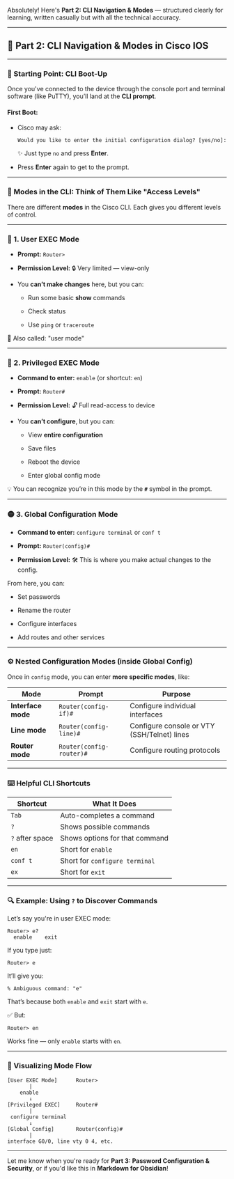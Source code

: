 Absolutely! Here's **Part 2: CLI Navigation & Modes** — structured clearly for learning, written casually but with all the technical accuracy.

---

## 🚦 Part 2: CLI Navigation & Modes in Cisco IOS

---

### 🧭 Starting Point: CLI Boot-Up

Once you've connected to the device through the console port and terminal software (like PuTTY), you’ll land at the **CLI prompt**.

#### First Boot:

- Cisco may ask:
    
    ```
    Would you like to enter the initial configuration dialog? [yes/no]:
    ```
    
    ✨ Just type `no` and press **Enter**.
    
- Press **Enter** again to get to the prompt.
    

---

### 🧩 Modes in the CLI: Think of Them Like "Access Levels"

There are different **modes** in the Cisco CLI. Each gives you different levels of control.

---

### 🔹 1. User EXEC Mode

- **Prompt:** `Router>`
    
- **Permission Level:** 🔒 Very limited — view-only
    
- You **can’t make changes** here, but you can:
    
    - Run some basic **show** commands
        
    - Check status
        
    - Use `ping` or `traceroute`
        

📝 Also called: "user mode"

---

### 🔸 2. Privileged EXEC Mode

- **Command to enter:** `enable` (or shortcut: `en`)
    
- **Prompt:** `Router#`
    
- **Permission Level:** 🔓 Full read-access to device
    
- You **can’t configure**, but you can:
    
    - View **entire configuration**
        
    - Save files
        
    - Reboot the device
        
    - Enter global config mode
        

💡 You can recognize you’re in this mode by the **`#`** symbol in the prompt.

---

### 🟡 3. Global Configuration Mode

- **Command to enter:** `configure terminal` or `conf t`
    
- **Prompt:** `Router(config)#`
    
- **Permission Level:** 🛠️ This is where you make actual changes to the config.
    

From here, you can:

- Set passwords
    
- Rename the router
    
- Configure interfaces
    
- Add routes and other services
    

---

### ⚙️ Nested Configuration Modes (inside Global Config)

Once in `config` mode, you can enter **more specific modes**, like:

|Mode|Prompt|Purpose|
|---|---|---|
|**Interface mode**|`Router(config-if)#`|Configure individual interfaces|
|**Line mode**|`Router(config-line)#`|Configure console or VTY (SSH/Telnet) lines|
|**Router mode**|`Router(config-router)#`|Configure routing protocols|

---

### ⌨️ Helpful CLI Shortcuts

|Shortcut|What It Does|
|---|---|
|`Tab`|Auto-completes a command|
|`?`|Shows possible commands|
|`?` after space|Shows options for that command|
|`en`|Short for `enable`|
|`conf t`|Short for `configure terminal`|
|`ex`|Short for `exit`|

---

### 🔍 Example: Using `?` to Discover Commands

Let’s say you're in user EXEC mode:

```plaintext
Router> e?
  enable    exit
```

If you type just:

```plaintext
Router> e
```

It’ll give you:

```plaintext
% Ambiguous command: "e"
```

That’s because both `enable` and `exit` start with `e`.

✅ But:

```plaintext
Router> en
```

Works fine — only `enable` starts with `en`.

---

### 🧠 Visualizing Mode Flow

```plaintext
[User EXEC Mode]      Router> 
       |
    enable
       ↓
[Privileged EXEC]     Router#
       |
 configure terminal
       ↓
[Global Config]       Router(config)#
       |
interface G0/0, line vty 0 4, etc.
```

---

Let me know when you're ready for **Part 3: Password Configuration & Security**, or if you'd like this in **Markdown for Obsidian**!